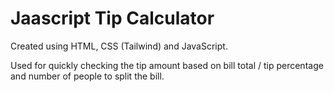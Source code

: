 # Jaascript Tip Calculator
Created using HTML, CSS (Tailwind) and JavaScript.

Used for quickly checking the tip amount based on bill total / tip percentage and number of people to split the bill.
